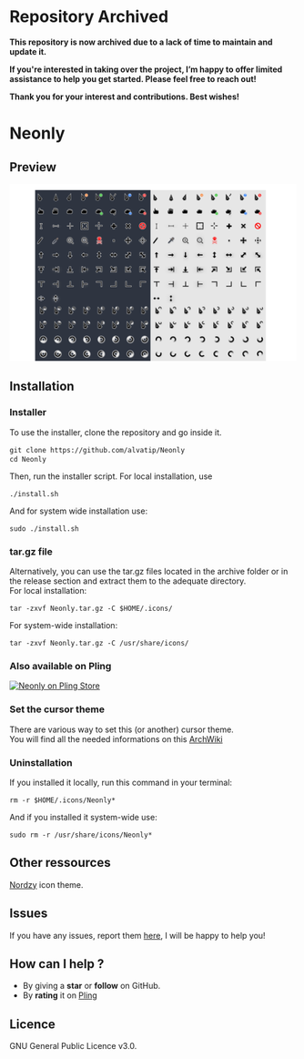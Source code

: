 # **Repository Archived**

**This repository is now archived due to a lack of time to maintain and update it.**

**If you're interested in taking over the project, I’m happy to offer limited assistance to help you get started. Please feel free to reach out!**

**Thank you for your interest and contributions. Best wishes!**


# Neonly

## Preview

![Neonly preview](./art/preview.png)


## Installation

### Installer
To use the installer, clone the repository and go inside it.
```
git clone https://github.com/alvatip/Neonly
cd Neonly
```
Then, run the installer script. For local installation, use
``` 
./install.sh
```
And for system wide installation use:
``` 
sudo ./install.sh
```
### tar.gz file
Alternatively, you can use the tar.gz files located in the archive folder or in the release section and extract them to the adequate directory.</br>
For local installation:
```
tar -zxvf Neonly.tar.gz -C $HOME/.icons/
```
For system-wide installation: 
```
tar -zxvf Neonly.tar.gz -C /usr/share/icons/
```
### Also available on Pling
<p align="left">
  <a href="https://www.pling.com/p/1677902/" >
    <img title="Neonly on Pling Store" width="25%" src="https://imgur.com/VxSgrWw.png">
  </a>
</p>

### Set the cursor theme
There are various way to set this (or another) cursor theme.</br>
You will find all the needed informations on this [ArchWiki](https://wiki.archlinux.org/title/Cursor_themes#GNOME)

### Uninstallation
If you installed it locally, run this command in your terminal: 
```
rm -r $HOME/.icons/Neonly*
```
And if you installed it system-wide use:
```
sudo rm -r /usr/share/icons/Neonly*
```
## Other ressources
[Nordzy](https://github.com/alvatip/Nordzy-icon) icon theme. </br> 

##  Issues

If you have any issues, report them [here](https://github.com/alvatip/Neonly/issues), I will be happy to help you!

##  How can I help ?

* By giving a **star** or **follow** on GitHub.
* By **rating** it on [Pling](https://www.pling.com/p/1677902/)

## Licence

GNU General Public Licence v3.0.




